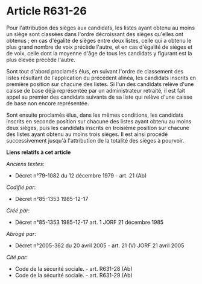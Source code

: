# Article R631-26

Pour l'attribution des sièges aux candidats, les listes ayant obtenu au moins un siège sont classées dans l'ordre décroissant
des sièges qu'elles ont obtenus ; en cas d'égalité de sièges entre deux listes, celle qui a obtenu le plus grand nombre de
voix précède l'autre, et en cas d'égalité de sièges et de voix, celle dont la moyenne d'âge de tous les candidats y figurant
est la plus élevée précède l'autre. 

Sont tout d'abord proclamés élus, en suivant l'ordre de classement des listes résultant de l'application du précédent alinéa,
les candidats inscrits en première position sur chacune des listes. Si l'un des candidats relève d'une caisse de base déjà
représentée par un administrateur retraité, il est fait appel au premier des candidats suivants de sa liste qui relève d'une
caisse de base non encore représentée. 

Sont ensuite proclamés élus, dans les mêmes conditions, les candidats inscrits en seconde position sur chacune des listes
ayant obtenu au moins deux sièges, puis les candidats inscrits en troisième position sur chacune des listes ayant obtenu au
moins trois sièges. Il est ainsi procédé successivement jusqu'à l'attribution de la totalité des sièges à pourvoir.

**Liens relatifs à cet article**

_Anciens textes_:

  - Décret n°79-1082 du 12 décembre 1979 - art. 21 (Ab)

_Codifié par_:

  - Décret n°85-1353 1985-12-17

_Créé par_:

  - Décret n°85-1353 1985-12-17 art. 1 JORF 21 décembre 1985

_Abrogé par_:

  - Décret n°2005-362 du 20 avril 2005 - art. 21 (V) JORF 21 avril 2005

_Cité par_:

  - Code de la sécurité sociale. - art. R631-28 (Ab)
  - Code de la sécurité sociale. - art. R631-29 (Ab)
